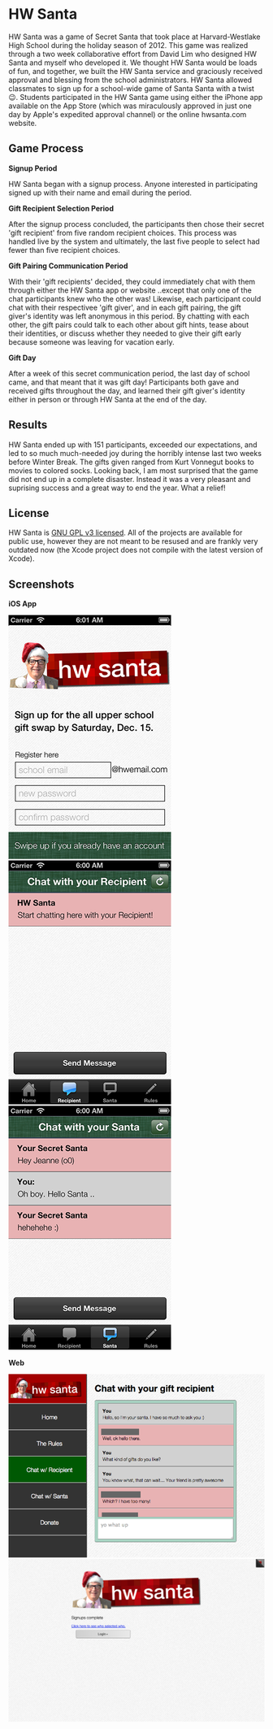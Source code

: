 # HW Santa

HW Santa was a game of Secret Santa that took place at Harvard-Westlake High School during the holiday season of 2012. This game was realized through a two week collaborative effort from David Lim who designed HW Santa and myself who developed it. We thought HW Santa would be loads of fun, and together, we built the HW Santa service and graciously received approval and blessing from the school administrators. HW Santa allowed classmates to sign up for a school-wide game of Santa Santa with a twist 😉. Students participated in the HW Santa game using either the iPhone app available on the App Store (which was miraculously approved in just one day by Apple's expedited approval channel) or the online hwsanta.com website.

## Game Process

**Signup Period**

HW Santa began with a signup process. Anyone interested in participating signed up with their name and email during the period.

**Gift Recipient Selection Period**

After the signup process concluded, the participants then chose their secret 'gift recipient' from five random recipient choices. This process was handled live by the system and ultimately, the last five people to select had fewer than five recipient choices.

**Gift Pairing Communication Period**

With their 'gift recipients' decided, they could immediately chat with them through either the HW Santa app or website ..except that only one of the chat participants knew who the other was! Likewise, each participant could chat with their respectivee 'gift giver', and in each gift pairing, the gift giver's identity was left anonymous in this period. By chatting with each other, the gift pairs could talk to each other about gift hints, tease about their identities, or discuss whether they needed to give their gift early because someone was leaving for vacation early.

**Gift Day**

After a week of this secret communication period, the last day of school came, and that meant that it was gift day! Participants both gave and received gifts throughout the day, and learned their gift giver's identity either in person or through HW Santa at the end of the day.

## Results
HW Santa ended up with 151 participants, exceeded our expectations, and led to so much much-needed joy during the horribly intense last two weeks before Winter Break. The gifts given ranged from Kurt Vonnegut books to movies to colored socks. Looking back, I am most surprised that the game did not end up in a complete disaster. Instead it was a very pleasant and suprising success and a great way to end the year. What a relief!

## License

HW Santa is [GNU GPL v3 licensed](./LICENSE?raw=true). All of the projects are available for public use, however they are not meant to be resused and are frankly very outdated now (the Xcode project does not compile with the latest version of Xcode).

## Screenshots

**iOS App**

![ScreenShot](./screenshots/mobile1.png)
![ScreenShot](./screenshots/mobile2.png)
![ScreenShot](./screenshots/mobile3.png)

**Web**

![ScreenShot](./screenshots/web1.png)
![ScreenShot](./screenshots/web2.png)